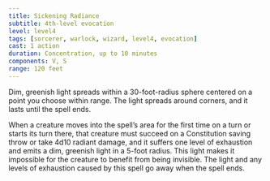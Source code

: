```yaml
---
title: Sickening Radiance
subtitle: 4th-level evocation
level: level4
tags: [sorcerer, warlock, wizard, level4, evocation]
cast: 1 action
duration: Concentration, up to 10 minutes
components: V, S
range: 120 feet
---
```

Dim, greenish light spreads within a 30-foot-radius sphere centered on a point you choose within range. The light spreads around corners, and it lasts until the spell ends.

When a creature moves into the spell’s area for the first time on a turn or starts its turn there, that creature must succeed on a Constitution saving throw or take 4d10 radiant damage, and it suffers one level of exhaustion and emits a dim, greenish light in a 5-foot radius. This light makes it impossible for the creature to benefit from being invisible. The light and any levels of exhaustion caused by this spell go away when the spell ends.